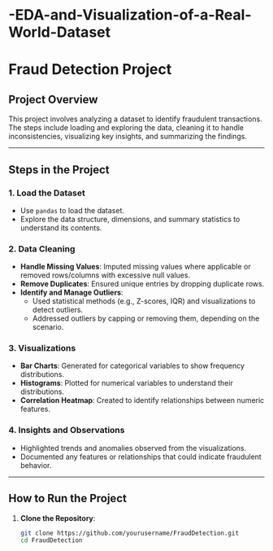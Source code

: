 # -EDA-and-Visualization-of-a-Real-World-Dataset
# Fraud Detection Project

## Project Overview
This project involves analyzing a dataset to identify fraudulent transactions. The steps include loading and exploring the data, cleaning it to handle inconsistencies, visualizing key insights, and summarizing the findings.

---

## Steps in the Project

### 1. Load the Dataset
- Use `pandas` to load the dataset.
- Explore the data structure, dimensions, and summary statistics to understand its contents.

### 2. Data Cleaning
- **Handle Missing Values**: Imputed missing values where applicable or removed rows/columns with excessive null values.
- **Remove Duplicates**: Ensured unique entries by dropping duplicate rows.
- **Identify and Manage Outliers**:
  - Used statistical methods (e.g., Z-scores, IQR) and visualizations to detect outliers.
  - Addressed outliers by capping or removing them, depending on the scenario.

### 3. Visualizations
- **Bar Charts**: Generated for categorical variables to show frequency distributions.
- **Histograms**: Plotted for numerical variables to understand their distributions.
- **Correlation Heatmap**: Created to identify relationships between numeric features.

### 4. Insights and Observations
- Highlighted trends and anomalies observed from the visualizations.
- Documented any features or relationships that could indicate fraudulent behavior.

---

## How to Run the Project

1. **Clone the Repository**:
   ```bash
   git clone https://github.com/yourusername/FraudDetection.git
   cd FraudDetection
